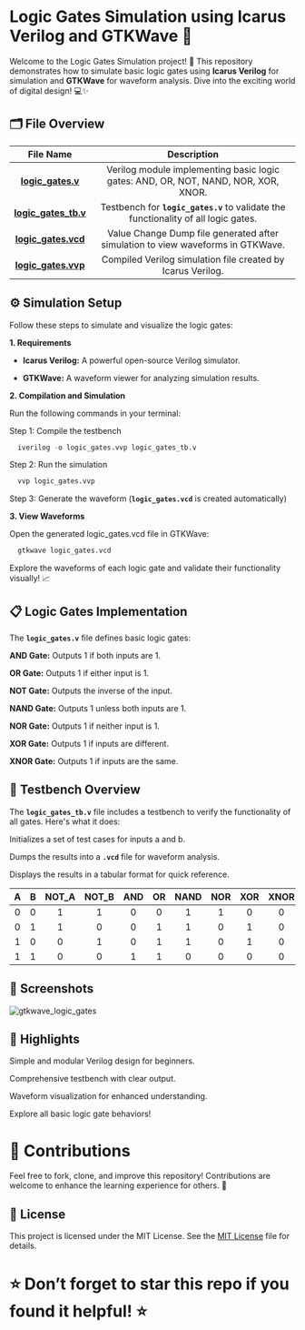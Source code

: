 # Logic Gates Simulation using Icarus Verilog and GTKWave 🚀

Welcome to the Logic Gates Simulation project! 🎉 This repository demonstrates how to simulate basic logic gates using **Icarus Verilog** for simulation and **GTKWave** for waveform analysis. Dive into the exciting world of digital design! 💻✨

## 🗂 File Overview

| 	File Name	 | 	Description	 |  
| 	:-----:	 | 	:-----:	 | 	 
| 	**[logic_gates.v](https://github.com/VarshithGovi/Logic_gates/blob/main/logic_gates.v)**	| 	Verilog module implementing basic logic gates: AND, OR, NOT, NAND, NOR, XOR, XNOR.	|  
| 	**[logic_gates_tb.v](https://github.com/VarshithGovi/Logic_gates/blob/main/logic_gates_tb.v)**	| 	Testbench for **`logic_gates.v`** to validate the functionality of all logic gates.	|  
| 	**[logic_gates.vcd](https://github.com/VarshithGovi/Logic_gates/blob/main/Logic_Gates.vcd)**	| 	Value Change Dump file generated after simulation to view waveforms in GTKWave.	| 
| 	**[logic_gates.vvp](https://github.com/VarshithGovi/Logic_gates/blob/main/logic_gates_tb.vvp)**	| 	Compiled Verilog simulation file created by Icarus Verilog.	| 

## ⚙️ Simulation Setup

Follow these steps to simulate and visualize the logic gates:

**1. Requirements**

- **Icarus Verilog:** A powerful open-source Verilog simulator.

- **GTKWave:** A waveform viewer for analyzing simulation results.

**2. Compilation and Simulation**

Run the following commands in your terminal:

Step 1: Compile the testbench
```python
  iverilog -o logic_gates.vvp logic_gates_tb.v
```

Step 2: Run the simulation
```python
  vvp logic_gates.vvp
```

Step 3: Generate the waveform (**`logic_gates.vcd`** is created automatically)

**3. View Waveforms**

Open the generated logic_gates.vcd file in GTKWave:
```python
  gtkwave logic_gates.vcd
```

Explore the waveforms of each logic gate and validate their functionality visually! 📈

## 📋 Logic Gates Implementation

The **`logic_gates.v`** file defines basic logic gates:

**AND Gate:** Outputs 1 if both inputs are 1.

**OR Gate:** Outputs 1 if either input is 1.

**NOT Gate:** Outputs the inverse of the input.

**NAND Gate:** Outputs 1 unless both inputs are 1.

**NOR Gate:** Outputs 1 if neither input is 1.

**XOR Gate:** Outputs 1 if inputs are different.

**XNOR Gate:** Outputs 1 if inputs are the same.

## 📜 Testbench Overview

The **`logic_gates_tb.v`** file includes a testbench to verify the functionality of all gates. Here's what it does:

Initializes a set of test cases for inputs a and b.

Dumps the results into a **`.vcd`** file for waveform analysis.

Displays the results in a tabular format for quick reference.


| 	A	 | 	B	 | 	NOT_A	 | 	NOT_B	 | 	AND	 | 	OR	 | 	NAND	 | 	NOR	 | 	XOR	 | 	XNOR	 | 
| 	:-----:	 | 	:-----:	 | 	:-----:	 | 	:-----:	 | 	:-----:	 | 	:-----:	 | 	:-----:	 | 	:-----:	 | 	:-----:	 | 	:-----:	 | 
| 	0	| 	0	| 	1	 | 	1	| 	0	 | 	0	| 	1	| 	1	 | 	0	|	0	|
| 	0	| 	1	| 	1	 | 	0	| 	0	 | 	1	| 	1	| 	0	 | 	1	| 	0	|
| 	1	| 	0	| 	0	 | 	1	| 	0	 | 	1	| 	1	| 	0	 |  1	|	 0	|
| 	1	| 	1	| 	0	 | 	0	| 	1	 | 	1	| 	0	| 	0	 | 	0	| 	0	|

## 📸 Screenshots

![gtkwave_logic_gates](https://github.com/user-attachments/assets/e2b6252b-6f73-4752-998c-2bc259167690)


## 🌟 Highlights

Simple and modular Verilog design for beginners.

Comprehensive testbench with clear output.

Waveform visualization for enhanced understanding.

Explore all basic logic gate behaviors!

# 🤝 Contributions

Feel free to fork, clone, and improve this repository! Contributions are welcome to enhance the learning experience for others. 🚀

## 📜 License
 This project is licensed under the MIT License. See the [MIT License](LICENSE) file for details.

# ⭐ Don’t forget to star this repo if you found it helpful! ⭐


